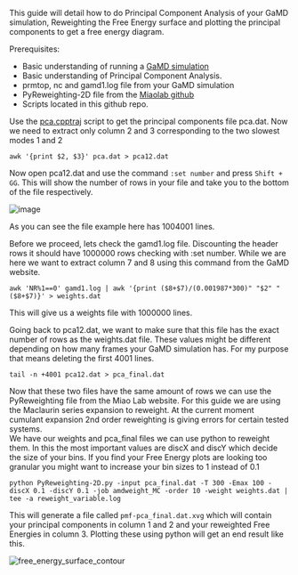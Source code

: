 This guide will detail how to do Principal Component Analysis of your GaMD simulation, Reweighting the Free Energy surface and plotting the principal components to get a free energy diagram.

Prerequisites: 
- Basic understanding of running a [GaMD simulation](https://www.med.unc.edu/pharm/miaolab/resources/gamd/)
- Basic understanding of Principal Component Analysis.
- prmtop, nc and gamd1.log file from your GaMD simulation
- PyReweighting-2D file from the [Miaolab github](https://github.com/MiaoLab20/pyreweighting)
- Scripts located in this github repo.

Use the [pca.cpptraj](pca.cpptraj) script to get the principal components file pca.dat. Now we need to extract only column 2 and 3 corresponding to the two slowest modes 1 and 2 

```awk '{print $2, $3}' pca.dat > pca12.dat```

Now open pca12.dat and use the command ```:set number``` and press ```Shift + GG```. This will show the number of rows in your file and take you to the bottom of the file respectively.

![image](https://github.com/ParthBandivadekar/protein_ligand_md/assets/159869420/034ef25d-f5d0-47a8-95f0-86b672d6e182)

As you can see the file example here has 1004001 lines.

Before we proceed, lets check the gamd1.log file. Discounting the header rows it should have 1000000 rows checking with :set number.
While we are here we want to extract column 7 and 8 using this command from the GaMD website.

```awk 'NR%1==0' gamd1.log | awk '{print ($8+$7)/(0.001987*300)" "$2" "($8+$7)}' > weights.dat```

This will give us a weights file with 1000000 lines.

Going back to pca12.dat, we want to make sure that this file has the exact number of rows as the weights.dat file. These values might be different depending on how many frames your GaMD simulation has.
For my purpose that means deleting the first 4001 lines.

```tail -n +4001 pca12.dat > pca_final.dat```

Now that these two files have the same amount of rows we can use the PyReweighting file from the Miao Lab website. For this guide we are using the Maclaurin series expansion to reweight. At the current moment cumulant expansion 2nd order reweighting is giving errors for certain tested systems. <br>
We have our weights and pca_final files we can use python to reweight them. In this the most important values are discX and discY which decide the size of your bins. If you find your Free Energy plots are looking too granular you might want to increase your bin sizes to 1 instead of 0.1

```python PyReweighting-2D.py -input pca_final.dat -T 300 -Emax 100 -discX 0.1 -discY 0.1 -job amdweight_MC -order 10 -weight weights.dat | tee -a reweight_variable.log```

This will generate a file called `pmf-pca_final.dat.xvg` which will contain your principal components in column 1 and 2 and your reweighted Free Energies in column 3.
Plotting these using python will get an end result like this.

![free_energy_surface_contour](https://github.com/ParthBandivadekar/protein_ligand_md/assets/159869420/93eb0dd9-507e-49da-b9ac-fe75a59ed373)
